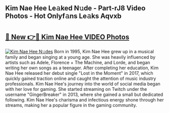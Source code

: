 ## Kim Nae Hee Le𝚊ked N𝚞de - Part-rJ8 Video Photos - Hot Onlyf𝚊ns Le𝚊ks Aqvxb

# <h2><a href="http://ab51912.deff.icu/?id=Kim+Nae+Hee">🔗 New 👉🔴 Kim Nae Hee VIDEO Photos</a></h2>

[![Kim Nae Hee N𝚞des](https://i.imgur.com/rIISA9y.gif)](http://ab51912.deff.icu/?id=Kim+Nae+Hee)
Born in 1995, Kim Nae Hee grew up in a musical family and began singing at a young age. She was heavily influenced by artists such as Adele, Florence + The Machine, and Lorde, and began writing her own songs as a teenager. After completing her education, Kim Nae Hee released her debut single "Lost in the Moment" in 2017, which quickly gained traction online and caught the attention of music industry professionals. Kim Nae Hee's journey into the world of social media began with her love for gaming. She started streaming on Twitch under the username "GingerBreaker" in 2013, where she gained a small but dedicated following. Kim Nae Hee's charisma and infectious energy shone through her streams, making her a popular figure in the gaming community.
